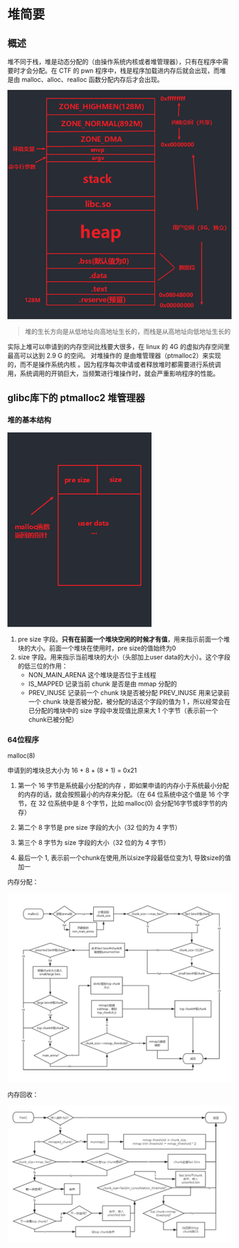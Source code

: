 # 堆简要

## 概述

堆不同于栈，堆是动态分配的（由操作系统内核或者堆管理器），只有在程序中需要时才会分配。在 CTF 的 pwn 程序中，栈是程序加载进内存后就会出现，而堆是由 malloc、alloc、realloc 函数分配内存后才会出现。

![Alt](img/linux_heap21.png)

> 堆的生长方向是从低地址向高地址生长的，而栈是从高地址向低地址生长的

实际上堆可以申请到的内存空间比栈要大很多，在 linux 的 4G 的虚拟内存空间里最高可以达到 2.9 G 的空间。
对堆操作的 是由堆管理器（ptmalloc2）来实现的，而不是操作系统内核 。因为程序每次申请或者释放堆时都需要进行系统调用，系统调用的开销巨大，当频繁进行堆操作时，就会严重影响程序的性能。

## glibc库下的 ptmalloc2 堆管理器

### 堆的基本结构

![Alt](img/linux_heap22.png)

1. pre size 字段。**只有在前面一个堆块空闲的时候才有值**，用来指示前面一个堆块的大小。前面一个堆块在使用时，pre size的值始终为0
2. size 字段。用来指示当前堆块的大小（头部加上user data的大小）。这个字段的低三位的作用：
    - NON_MAIN_ARENA     这个堆块是否位于主线程
    - IS_MAPPED          记录当前 chunk 是否是由 mmap 分配的
    - PREV_INUSE         记录前一个 chunk 块是否被分配
PREV_INUSE 用来记录前一个 chunk 块是否被分配，被分配的话这个字段的值为 1 ，所以经常会在已分配的堆块中的 size 字段中发现值比原来大 1 个字节（表示前一个chunk已被分配）

### 64位程序

malloc(8)

申请到的堆块总大小为 16 + 8 + (8 + 1) = 0x21

1. 第一个 16 字节是系统最小分配的内存 ，即如果申请的内存小于系统最小分配的内存的话，就会按照最小的内存来分配。（在 64 位系统中这个值是 16 个字节，在 32 位系统中是 8 个字节，比如 malloc(0) 会分配16字节或8字节的内存）

2. 第二个 8 字节是 pre size 字段的大小（32 位的为 4 字节）

3. 第三个 8 字节为 size 字段的大小（32 位的为 4 字节）

4. 最后一个 1, 表示前一个chunk在使用,所以size字段最低位变为1, 导致size的值加一

内存分配：

![Alt](img/linux_heap23.png)

内存回收：

![Alt](img/linux_heap24.png)

